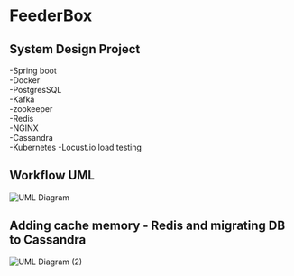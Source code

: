 # FeederBox
## System Design Project


-Spring boot  
-Docker  
-PostgresSQL  
-Kafka  
-zookeeper   
-Redis  
-NGINX  
-Cassandra  
-Kubernetes
-Locust.io load testing



## Workflow UML
![UML Diagram](https://user-images.githubusercontent.com/57593714/201073946-35809853-b9bd-45a6-a7b0-0e90723c4aaa.jpg)


## Adding cache memory - Redis and migrating DB to Cassandra


![UML Diagram (2)](https://user-images.githubusercontent.com/57593714/201074472-e3d44f93-2b09-4cf6-a850-5127507247f6.jpg)
